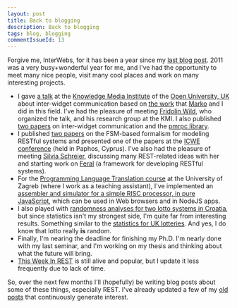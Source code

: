 ```yaml
---
layout: post
title: Back to blogging
description: Back to blogging
tags: blog, blogging
commentIssueId: 13
---
```


Forgive me, InterWebs, for it has been a year since my [last blog post](http://ivanzuzak.info/2011/02/18/github-hosted-comments-for-github-hosted-blogs.html).
2011 was a very busy+wonderful year for me, and I've had the opportunity to meet many nice people, visit many cool places and work on many interesting projects.

* I gave [a talk](http://ivanzuzak.info/#talks) at the [Knowledge Media Institute](http://kmi.open.ac.uk/) of the [Open University, UK](http://en.wikipedia.org/wiki/Open_University) about inter-widget communication based on [the work](http://arxiv.org/abs/1108.4770) that [Marko](https://plus.google.com/105493585317824062514/) and I did in this field.
I've had the pleasure of meeting [Fridolin Wild](http://kmi.open.ac.uk/people/member/fridolin-wild), who organized the talk, and his research group at the KMI.
I also published [two papers](http://ivanzuzak.info/#talks) on inter-widget communication and the [pmrpc library](https://github.com/izuzak/pmrpc).
* I published [two papers](http://ivanzuzak.info/#talks) on the FSM-based formalism for modeling RESTful systems and presented one of the papers at the [ICWE conference](http://icwe2011.webengineering.org/) (held in Paphos, Cyprus).
I've also had the pleasure of meeting [Silvia Schreier](http://www.fernuni-hagen.de/dvt/en/team/silvia.schreier.shtml), discussing many REST-related ideas with her and starting work on [Feral](https://github.com/izuzak/feral) (a framework for developing RESTful systems).
* For the [Programming Language Translation course](http://www.fer.unizg.hr/en/course/plt) at the University of Zagreb (where I work as a teaching assistant), I've implemented an [assembler and simulator for a simple RISC processor, in pure JavaScript](http://ivanzuzak.info/FRISCjs/webapp/), which can be used in Web browsers and in NodeJS apps.
* I also played with [randomness analyses for two lotto systems in Croatia](http://ivanzuzak.info/cro_lotto_analysis/index.html), but since statistics isn't my strongest side, I'm quite far from interesting results.
Something similar to the [statistics for UK lotteries](http://www.lottery.co.uk/statistics/).
And yes, I do know that lotto really **is** random.
* Finally, I'm nearing the deadline for finishing my Ph.D.
I'm nearly done with my last seminar, and I'm working on my thesis and thinking about what the future will bring.
* [This Week In REST](http://thisweekinrest.wordpress.com/) is still alive and popular, but I update it less frequently due to lack of time.

So, over the next few months I'll (hopefully) be writing blog posts about some of these things, especially REST.
I've already updated a few of my [old](http://ivanzuzak.info/2011/02/18/github-hosted-comments-for-github-hosted-blogs.html) [posts](http://ivanzuzak.info/2009/08/27/how-to-supercharge-your-free-appengine-quota.html) that continuously generate interest.
